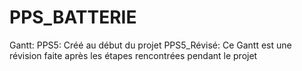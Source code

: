 # PPS_BATTERIE
Gantt:
PPS5: Créé au début du projet
PPS5_Révisé: Ce Gantt est une révision faite après les étapes rencontrées pendant le projet
